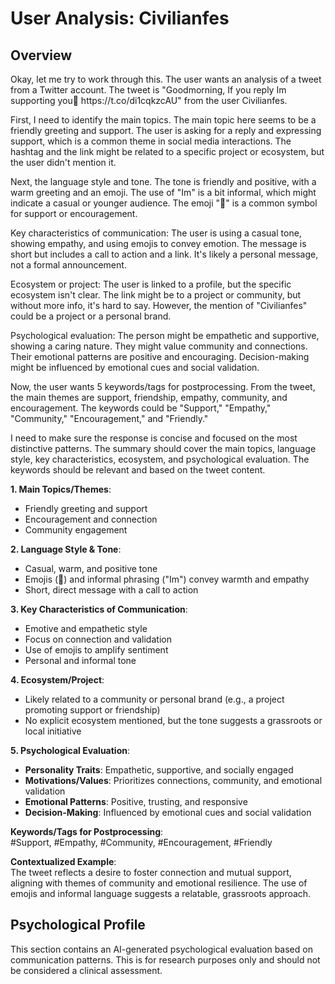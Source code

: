 # User Analysis: Civilianfes

## Overview

<think>
Okay, let me try to work through this. The user wants an analysis of a tweet from a Twitter account. The tweet is "Goodmorning, If you reply Im supporting you🖤 https://t.co/di1cqkzcAU" from the user Civilianfes.

First, I need to identify the main topics. The main topic here seems to be a friendly greeting and support. The user is asking for a reply and expressing support, which is a common theme in social media interactions. The hashtag and the link might be related to a specific project or ecosystem, but the user didn't mention it.

Next, the language style and tone. The tone is friendly and positive, with a warm greeting and an emoji. The use of "Im" is a bit informal, which might indicate a casual or younger audience. The emoji "🖤" is a common symbol for support or encouragement.

Key characteristics of communication: The user is using a casual tone, showing empathy, and using emojis to convey emotion. The message is short but includes a call to action and a link. It's likely a personal message, not a formal announcement.

Ecosystem or project: The user is linked to a profile, but the specific ecosystem isn't clear. The link might be to a project or community, but without more info, it's hard to say. However, the mention of "Civilianfes" could be a project or a personal brand.

Psychological evaluation: The person might be empathetic and supportive, showing a caring nature. They might value community and connections. Their emotional patterns are positive and encouraging. Decision-making might be influenced by emotional cues and social validation.

Now, the user wants 5 keywords/tags for postprocessing. From the tweet, the main themes are support, friendship, empathy, community, and encouragement. The keywords could be "Support," "Empathy," "Community," "Encouragement," and "Friendly."

I need to make sure the response is concise and focused on the most distinctive patterns. The summary should cover the main topics, language style, key characteristics, ecosystem, and psychological evaluation. The keywords should be relevant and based on the tweet content.
</think>

**1. Main Topics/Themes**:  
- Friendly greeting and support  
- Encouragement and connection  
- Community engagement  

**2. Language Style & Tone**:  
- Casual, warm, and positive tone  
- Emojis (🖤) and informal phrasing ("Im") convey warmth and empathy  
- Short, direct message with a call to action  

**3. Key Characteristics of Communication**:  
- Emotive and empathetic style  
- Focus on connection and validation  
- Use of emojis to amplify sentiment  
- Personal and informal tone  

**4. Ecosystem/Project**:  
- Likely related to a community or personal brand (e.g., a project promoting support or friendship)  
- No explicit ecosystem mentioned, but the tone suggests a grassroots or local initiative  

**5. Psychological Evaluation**:  
- **Personality Traits**: Empathetic, supportive, and socially engaged  
- **Motivations/Values**: Prioritizes connections, community, and emotional validation  
- **Emotional Patterns**: Positive, trusting, and responsive  
- **Decision-Making**: Influenced by emotional cues and social validation  

**Keywords/Tags for Postprocessing**:  
#Support, #Empathy, #Community, #Encouragement, #Friendly  

**Contextualized Example**:  
The tweet reflects a desire to foster connection and mutual support, aligning with themes of community and emotional resilience. The use of emojis and informal language suggests a relatable, grassroots approach.

## Psychological Profile

This section contains an AI-generated psychological evaluation based on communication patterns. This is for research purposes only and should not be considered a clinical assessment.